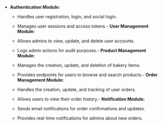 -   **Authentication Module:**

    -   Handles user registration, login, and social login.
    -   Manages user sessions and access tokens.-   **User Management Module:**

    -   Allows admins to view, update, and delete user accounts.
    -   Logs admin actions for audit purposes.-   **Product Management Module:**

    -   Manages the creation, update, and deletion of bakery items.
    -   Provides endpoints for users to browse and search products.-   **Order Management Module:**

    -   Handles the creation, update, and tracking of user orders.
    -   Allows users to view their order history.-   **Notification Module:**

    -   Sends email notifications for order confirmations and updates.
    -   Provides real-time notifications for admins about new orders.